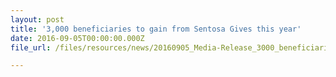 ```yaml
---
layout: post
title: '3,000 beneficiaries to gain from Sentosa Gives this year'
date: 2016-09-05T00:00:00.000Z
file_url: /files/resources/news/20160905_Media-Release_3000_beneficiaries_to_gain_from_Sentosa_Gives_this_year.pdf

---
```

